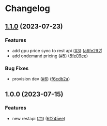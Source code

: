# Changelog

## [1.1.0](https://github.com/ptcdevs/spot-pricing/compare/v1.0.0...v1.1.0) (2023-07-23)


### Features

* add gpu price sync to rest api ([#3](https://github.com/ptcdevs/spot-pricing/issues/3)) ([a6fe292](https://github.com/ptcdevs/spot-pricing/commit/a6fe292b8be1b336a37760d1f715295e38617396))
* add ondemand pricing ([#5](https://github.com/ptcdevs/spot-pricing/issues/5)) ([8fe09ce](https://github.com/ptcdevs/spot-pricing/commit/8fe09ced66f6ff738f5d42a5d2b3a2f6672908f2))


### Bug Fixes

* provision dev ([#6](https://github.com/ptcdevs/spot-pricing/issues/6)) ([f6cdb2a](https://github.com/ptcdevs/spot-pricing/commit/f6cdb2a2b34186fd9501393d4f2ec302d58c2b54))

## 1.0.0 (2023-07-15)


### Features

* new restapi ([#1](https://github.com/ptcdevs/spot-pricing/issues/1)) ([6f245ee](https://github.com/ptcdevs/spot-pricing/commit/6f245eece94bc35c77400cd959decd135f60c42c))
